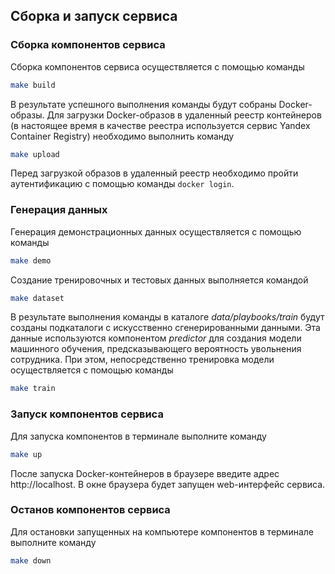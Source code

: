 ## Сборка и запуск сервиса
### Сборка компонентов сервиса
Сборка компонентов сервиса осуществляется с помощью команды
```sh
make build
```
В результате успешного выполнения команды будут собраны Docker-образы. Для загрузки Docker-образов в удаленный реестр контейнеров
(в настоящее время в качестве реестра используется сервис Yandex Container Registry) необходимо выполнить команду
```sh
make upload
```
Перед загрузкой образов в удаленный реестр необходимо пройти аутентификацию с помощью команды ```docker login```.

### Генерация данных
Генерация демонстрационных данных осуществляется с помощью команды
```sh
make demo
```

Создание тренировочных и тестовых данных выполняется командой
```sh
make dataset
```
В результате выполнения команды в каталоге *data/playbooks/train* будут созданы подкаталоги
с искусственно сгенерированными данными. Эта данные используются компонентом *predictor*
для создания модели машинного обучения, предсказывающего вероятность увольнения сотрудника.
При этом, непосредственно тренировка модели осуществляется с помощью команды
```sh
make train
```

### Запуск компонентов сервиса
Для запуска компонентов в терминале выполните команду
```sh
make up
```
После запуска Docker-контейнеров в браузере введите адрес http://localhost. В окне браузера будет запущен web-интерфейс сервиса.

### Останов компонентов сервиса
Для остановки запущенных на компьютере компонентов в терминале выполните команду
```sh
make down
```